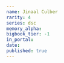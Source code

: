 ```yaml
---
name: Jinaal Culber
rarity: 4
series: dsc
memory_alpha:
bigbook_tier: -1
in_portal:
date:
published: true
---
```



